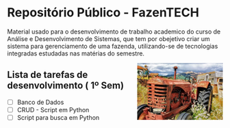 # Repositório Público - FazenTECH

Material usado para o desenvolvimento de trabalho academico do curso de Análise e Desenvolvimento de Sistemas, que tem por obejetivo criar um sistema para gerenciamento de uma fazenda, utilizando-se de tecnologias integradas estudadas nas matérias do semestre.

<img align="right" src="images/cover-readme.jpg" width="200">

## Lista de tarefas de desenvolvimento ( 1º Sem)

- [ ] Banco de Dados
- [ ] CRUD - Script em Python
- [ ] Script para busca em Python

